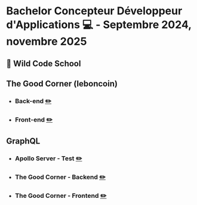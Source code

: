 # Bachelor Concepteur Développeur d'Applications :computer: - Septembre 2024, novembre 2025
## :round_pushpin: Wild Code School


## The Good Corner (leboncoin)
- ### Back-end [:pencil2:](https://github.com/Poupiio/The_good_corner_Backend)
- ### Front-end [:pencil2:](https://github.com/Poupiio/The_good_corner_Frontent)

## GraphQL
- ### Apollo Server - Test [:pencil2:](https://github.com/Poupiio/Apollo_Server)
- ### The Good Corner - Backend [:pencil2:](https://github.com/Poupiio/TGC_Backend_GraphQL)
- ### The Good Corner - Frontend [:pencil2:](https://github.com/Poupiio/TGC_Frontend_GraphQL)
